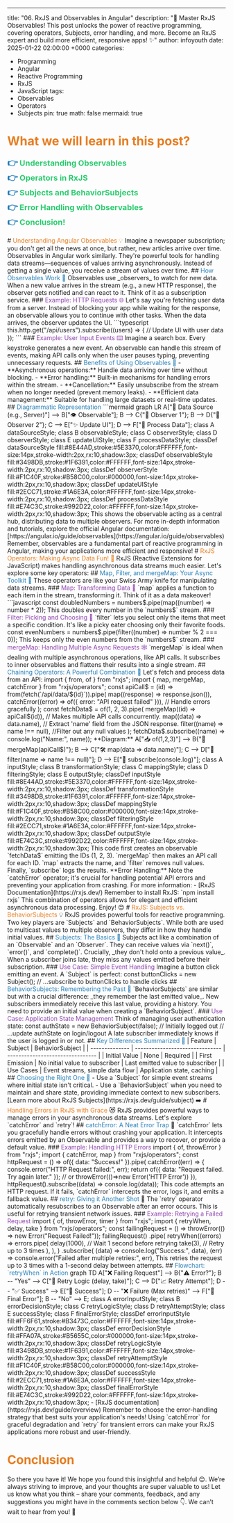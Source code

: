 ---

title: "06. RxJS and Observables in Angular"
description: "🚀 Master RxJS Observables! This post unlocks the power of reactive programming, covering operators, Subjects, error handling, and more. Become an RxJS expert and build more efficient, responsive apps! ✨"
author: infoyouth
date: 2025-01-22 02:00:00 +0000
categories:

- Programming
- Angular
- Reactive Programming
- RxJS
- JavaScript
  tags:
- Observables
- Operators
- Subjects
  pin: true
  math: false
  mermaid: true

# <span style="color:#e67e22;">What we will learn in this post?</span>

<ul style='list-style-type: none; padding-left: 0;'>
<li><span style='color: #2980b9; font-size: 20px; font-weight: bold;'>👉</span> <span style='color: #2ecc71; font-size: 18px; font-weight: bold;'>Understanding Observables</span></li>
<li><span style='color: #2980b9; font-size: 20px; font-weight: bold;'>👉</span> <span style='color: #2ecc71; font-size: 18px; font-weight: bold;'>Operators in RxJS</span></li>
<li><span style='color: #2980b9; font-size: 20px; font-weight: bold;'>👉</span> <span style='color: #2ecc71; font-size: 18px; font-weight: bold;'>Subjects and BehaviorSubjects</span></li>
<li><span style='color: #2980b9; font-size: 20px; font-weight: bold;'>👉</span> <span style='color: #2ecc71; font-size: 18px; font-weight: bold;'>Error Handling with Observables</span></li>
<li><span style='color: #2980b9; font-size: 20px; font-weight: bold;'>👉</span> <span style='color: #2ecc71; font-size: 18px; font-weight: bold;'>Conclusion!</span></li>
</ul>
# <span style="color:#e67e22">Understanding Angular Observables 💡</span>
Imagine a newspaper subscription; you don't get all the news at once, but rather, new articles arrive over time. Observables in Angular work similarly. They're powerful tools for handling data streams—sequences of values arriving asynchronously. Instead of getting a single value, you receive a stream of values over time.
## <span style="color:#2980b9">How Observables Work 🔄</span>
Observables use _observers_ to watch for new data. When a new value arrives in the stream (e.g., a new HTTP response), the observer gets notified and can react to it. Think of it as a subscription service.
### <span style="color:#8e44ad">Example: HTTP Requests 🌐</span>
Let's say you're fetching user data from a server. Instead of blocking your app while waiting for the response, an observable allows you to continue with other tasks. When the data arrives, the observer updates the UI.
```typescript
this.http.get("/api/users").subscribe((users) => {
  // Update UI with user data
});
```
### <span style="color:#8e44ad">Example: User Input Events ⌨️</span>
Imagine a search box. Every keystroke generates a new event. An observable can handle this stream of events, making API calls only when the user pauses typing, preventing unnecessary requests.
## <span style="color:#2980b9">Benefits of Using Observables 🚀</span>
- **Asynchronous operations:** Handle data arriving over time without blocking.
- **Error handling:** Built-in mechanisms for handling errors within the stream.
- **Cancellation:** Easily unsubscribe from the stream when no longer needed (prevent memory leaks).
- **Efficient data management:** Suitable for handling large datasets or real-time updates.
## <span style="color:#2980b9">Diagrammatic Representation</span>
```mermaid
graph LR
    A["💾 Data Source (e.g., Server)"] --> B["👁️ Observable"];
    B --> C{"👀 Observer 1"};
    B --> D{"👀 Observer 2"};
    C --> E["✨ Update UI"];
    D --> F["🔄 Process Data"];
    class A dataSourceStyle;
    class B observableStyle;
    class C observerStyle;
    class D observerStyle;
    class E updateUIStyle;
    class F processDataStyle;
    classDef dataSourceStyle fill:#8E44AD,stroke:#5E3370,color:#FFFFFF,font-size:14px,stroke-width:2px,rx:10,shadow:3px;
    classDef observableStyle fill:#3498DB,stroke:#1F6391,color:#FFFFFF,font-size:14px,stroke-width:2px,rx:10,shadow:3px;
    classDef observerStyle fill:#F1C40F,stroke:#B58C00,color:#000000,font-size:14px,stroke-width:2px,rx:10,shadow:3px;
    classDef updateUIStyle fill:#2ECC71,stroke:#1A6E3A,color:#FFFFFF,font-size:14px,stroke-width:2px,rx:10,shadow:3px;
    classDef processDataStyle fill:#E74C3C,stroke:#992D22,color:#FFFFFF,font-size:14px,stroke-width:2px,rx:10,shadow:3px;
This shows the observable acting as a central hub, distributing data to multiple observers.
For more in-depth information and tutorials, explore the official Angular documentation: [https://angular.io/guide/observables](https://angular.io/guide/observables)
Remember, observables are a fundamental part of reactive programming in Angular, making your applications more efficient and responsive!
# <span style="color:#e67e22">RxJS Operators: Making Async Data Fun! 🎉</span>
RxJS (Reactive Extensions for JavaScript) makes handling asynchronous data streams much easier. Let's explore some key operators:
## <span style="color:#2980b9">Map, Filter, and mergeMap: Your Async Toolkit 🧰</span>
These operators are like your Swiss Army knife for manipulating data streams.
### <span style="color:#8e44ad">Map: Transforming Data 🔄</span>
`map` applies a function to each item in the stream, transforming it. Think of it as a data makeover!
```javascript
const doubledNumbers = numbers$.pipe(map((number) => number * 2));
This doubles every number in the `numbers$` stream.
### <span style="color:#8e44ad">Filter: Picking and Choosing 🧐</span>
`filter` lets you select only the items that meet a specific condition. It's like a picky eater choosing only their favorite foods.
const evenNumbers = numbers$.pipe(filter((number) => number % 2 === 0));
This keeps only the even numbers from the `numbers$` stream.
### <span style="color:#8e44ad">mergeMap: Handling Multiple Async Requests 🕸️</span>
`mergeMap` is ideal when dealing with multiple asynchronous operations, like API calls. It subscribes to inner observables and flattens their results into a single stream.
## <span style="color:#2980b9">Chaining Operators: A Powerful Combination 💪</span>
Let's fetch and process data from an API:
import { from, of } from "rxjs";
import { map, mergeMap, catchError } from "rxjs/operators";
const apiCall$ = (id) =>
  from(fetch(`/api/data/${id}`)).pipe(
    map((response) => response.json()),
    catchError((error) => of({ error: "API request failed" })), // Handle errors gracefully
  );
const fetchData$ = of(1, 2, 3).pipe(
  mergeMap((id) => apiCall$(id)), // Makes multiple API calls concurrently.
  map((data) => data.name), // Extract 'name' field from the JSON response.
  filter((name) => name !== null), //Filter out any null values
);
fetchData$.subscribe((name) => console.log("Name:", name));
**Diagram:**
    A["📥 of(1,2,3)"] --> B{"🔄 mergeMap(apiCall$)"};
    B --> C["🛠️ map(data => data.name)"];
    C --> D["🚦 filter(name => name !== null)"];
    D --> E["📢 subscribe(console.log)"];
    class A inputStyle;
    class B transformationStyle;
    class C mappingStyle;
    class D filteringStyle;
    class E outputStyle;
    classDef inputStyle fill:#8E44AD,stroke:#5E3370,color:#FFFFFF,font-size:14px,stroke-width:2px,rx:10,shadow:3px;
    classDef transformationStyle fill:#3498DB,stroke:#1F6391,color:#FFFFFF,font-size:14px,stroke-width:2px,rx:10,shadow:3px;
    classDef mappingStyle fill:#F1C40F,stroke:#B58C00,color:#000000,font-size:14px,stroke-width:2px,rx:10,shadow:3px;
    classDef filteringStyle fill:#2ECC71,stroke:#1A6E3A,color:#FFFFFF,font-size:14px,stroke-width:2px,rx:10,shadow:3px;
    classDef outputStyle fill:#E74C3C,stroke:#992D22,color:#FFFFFF,font-size:14px,stroke-width:2px,rx:10,shadow:3px;
This code first creates an observable `fetchData$` emitting the IDs (1, 2, 3). `mergeMap` then makes an API call for each ID. `map` extracts the name, and `filter` removes null values. Finally, `subscribe` logs the results.
**Error Handling:** Note the `catchError` operator; it's crucial for handling potential API errors and preventing your application from crashing.
For more information:
- [RxJS Documentation](https://rxjs.dev/)
Remember to install RxJS: `npm install rxjs`
This combination of operators allows for elegant and efficient asynchronous data processing. Enjoy! 😊
# <span style="color:#e67e22">RxJS: Subjects vs. BehaviorSubjects</span> 💡
RxJS provides powerful tools for reactive programming. Two key players are `Subjects` and `BehaviorSubjects`. While both are used to multicast values to multiple observers, they differ in how they handle initial values.
## <span style="color:#2980b9">Subjects: The Basics 🎯</span>
Subjects act like a combination of an `Observable` and an `Observer`. They can receive values via `next()`, `error()`, and `complete()`. Crucially, _they don't hold onto a previous value_. When a subscriber joins late, they miss any values emitted before their subscription.
### <span style="color:#8e44ad">Use Case: Simple Event Handling</span>
Imagine a button click emitting an event. A `Subject` is perfect:
const buttonClicks = new Subject<Event>();
// ...subscribe to buttonClicks to handle clicks
## <span style="color:#2980b9">BehaviorSubjects: Remembering the Past 💾</span>
`BehaviorSubjects` are similar but with a crucial difference: _they remember the last emitted value_. New subscribers immediately receive this last value, providing a history. You need to provide an initial value when creating a `BehaviorSubject`.
### <span style="color:#8e44ad">Use Case: Application State Management</span>
Think of managing user authentication state:
const authState = new BehaviorSubject<boolean>(false); // Initially logged out
// ...update authState on login/logout
A late subscriber immediately knows if the user is logged in or not.
## <span style="color:#2980b9">Key Differences Summarized 📝</span>
| Feature        | Subject                         | BehaviorSubject                  |
| -------------- | ------------------------------- | -------------------------------- |
| Initial Value  | None                            | Required                         |
| First Emission | No initial value to subscriber  | Last emitted value to subscriber |
| Use Cases      | Event streams, simple data flow | Application state, caching       |
## <span style="color:#2980b9">Choosing the Right One 🤔</span>
- Use a `Subject` for simple event streams where initial state isn't critical.
- Use a `BehaviorSubject` when you need to maintain and share state, providing immediate context to new subscribers.
[Learn more about RxJS Subjects](https://rxjs.dev/guide/subject) ➡️
# <span style="color:#e67e22">Handling Errors in RxJS with Grace</span> 😻
RxJS provides powerful ways to manage errors in your asynchronous data streams. Let's explore `catchError` and `retry`!
## <span style="color:#2980b9">catchError: A Neat Error Trap</span> 🎣
`catchError` lets you gracefully handle errors without crashing your application. It intercepts errors emitted by an Observable and provides a way to recover, or provide a default value.
### <span style="color:#8e44ad">Example: Handling HTTP Errors</span>
import { of, throwError } from "rxjs";
import { catchError, map } from "rxjs/operators";
const httpRequest = () =>
  of({ data: "Success!" }).pipe(
    catchError((err) => {
      console.error("HTTP Request failed:", err);
      return of({ data: "Request failed. Try again later." }); // or throwError(()=>new Error('HTTP Error'))
    }),
httpRequest().subscribe((data) => console.log(data));
This code attempts an HTTP request. If it fails, `catchError` intercepts the error, logs it, and emits a fallback value.
## <span style="color:#2980b9">retry: Giving it Another Shot</span> 🔄
The `retry` operator automatically resubscribes to an Observable after an error occurs. This is useful for retrying transient network issues.
### <span style="color:#8e44ad">Example: Retrying a Failed Request</span>
import { of, throwError, timer } from "rxjs";
import { retryWhen, delay, take } from "rxjs/operators";
const failingRequest = () => throwError(() => new Error("Request Failed!"));
failingRequest()
  .pipe(
    retryWhen((errors) =>
      errors.pipe(
        delay(1000), // Wait 1 second before retrying
        take(3), // Retry up to 3 times
      ),
    ),
  )
  .subscribe(
    (data) => console.log("Success:", data),
    (err) => console.error("Failed after multiple retries:", err),
This retries the request up to 3 times with a 1-second delay between attempts.
## <span style="color:#2980b9">Flowchart: `retryWhen` in Action</span>
graph TD
    A["❌ Failing Request"] --> B{"⚠️ Error?"};
    B -- "Yes" --> C["🔄 Retry Logic (delay, take)"];
    C --> D["📈 Retry Attempt"];
    D -- "✅ Success" --> E["🎉 Success"];
    D -- "❌ Failure (Max retries)" --> F["🚨 Final Error"];
    B -- "No" --> E;
    class A errorInputStyle;
    class B errorDecisionStyle;
    class C retryLogicStyle;
    class D retryAttemptStyle;
    class E successStyle;
    class F finalErrorStyle;
    classDef errorInputStyle fill:#FF6F61,stroke:#B3473C,color:#FFFFFF,font-size:14px,stroke-width:2px,rx:10,shadow:3px;
    classDef errorDecisionStyle fill:#FFA07A,stroke:#B5655C,color:#000000,font-size:14px,stroke-width:2px,rx:10,shadow:3px;
    classDef retryLogicStyle fill:#3498DB,stroke:#1F6391,color:#FFFFFF,font-size:14px,stroke-width:2px,rx:10,shadow:3px;
    classDef retryAttemptStyle fill:#F1C40F,stroke:#B58C00,color:#000000,font-size:14px,stroke-width:2px,rx:10,shadow:3px;
    classDef successStyle fill:#2ECC71,stroke:#1A6E3A,color:#FFFFFF,font-size:14px,stroke-width:2px,rx:10,shadow:3px;
    classDef finalErrorStyle fill:#E74C3C,stroke:#992D22,color:#FFFFFF,font-size:14px,stroke-width:2px,rx:10,shadow:3px;
- [RxJS documentation](https://rxjs.dev/guide/overview)
Remember to choose the error-handling strategy that best suits your application's needs! Using `catchError` for graceful degradation and `retry` for transient errors can make your RxJS applications more robust and user-friendly.
<h1><span style='color:#e67e22'>Conclusion</span></h1>
So there you have it! We hope you found this insightful and helpful 😊. We’re always striving to improve, and your thoughts are super valuable to us! Let us know what you think – share your comments, feedback, and any suggestions you might have in the comments section below 👇. We can’t wait to hear from you! 🥳
